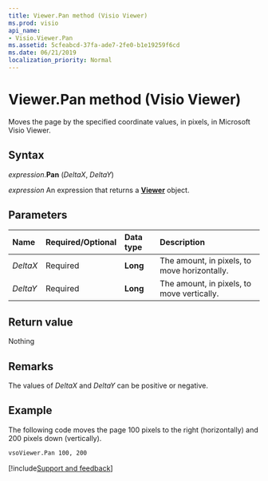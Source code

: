 ```yaml
---
title: Viewer.Pan method (Visio Viewer)
ms.prod: visio
api_name:
- Visio.Viewer.Pan
ms.assetid: 5cfeabcd-37fa-ade7-2fe0-b1e19259f6cd
ms.date: 06/21/2019
localization_priority: Normal
---
```



# Viewer.Pan method (Visio Viewer)

Moves the page by the specified coordinate values, in pixels, in Microsoft Visio Viewer. 


## Syntax

_expression_.**Pan** (_DeltaX_, _DeltaY_)

_expression_ An expression that returns a **[Viewer](Visio.Viewer.md)** object.


## Parameters

|Name|Required/Optional|Data type|Description|
|:-----|:-----|:-----|:-----|
|_DeltaX_|Required| **Long**|The amount, in pixels, to move horizontally.|
|_DeltaY_|Required| **Long**|The amount, in pixels, to move vertically.|

## Return value

Nothing


## Remarks

The values of _DeltaX_ and _DeltaY_ can be positive or negative.


## Example

The following code moves the page 100 pixels to the right (horizontally) and 200 pixels down (vertically).

```vb
vsoViewer.Pan 100, 200
```

[!include[Support and feedback](~/includes/feedback-boilerplate.md)]